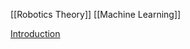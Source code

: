 [[Robotics Theory]] [[Machine Learning]]

[Introduction]([https://www.deepmind.com/learning-resources/introduction-to-reinforcement-learning-with-david-silver](https://www.deepmind.com/learning-resources/introduction-to-reinforcement-learning-with-david-silver))